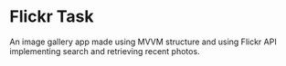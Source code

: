 # Flickr Task
An image gallery app made using MVVM structure and using Flickr API implementing search and retrieving recent photos.
